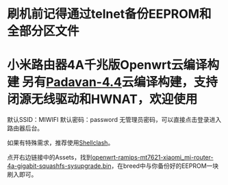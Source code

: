 # 刷机前记得通过telnet备份EEPROM和全部分区文件


# 小米路由器4A千兆版Openwrt云编译构建 另有[Padavan-4.4](https://github.com/lxc368/XIAOMI_MI-R4A_Padavan_Kernel_4.4)云编译构建，支持闭源无线驱动和HWNAT，欢迎使用

默认SSID：MIWIFI  默认密码：password  无管理员密码，可以直接点击登录进入路由器后台。

如果有特殊需求，推荐使用[Shellclash](https://github.com/juewuy/ShellClash/blob/master/README_CN.md)。

点开右边链接中的Assets，找到[openwrt-ramips-mt7621-xiaomi_mi-router-4a-gigabit-squashfs-sysupgrade.bin](https://github.com/lxc368/MI4A-G_Openwrt/releases)，在breed中与你备份好的EEPROM一块刷入即可。
